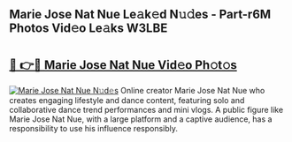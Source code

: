 ## Marie Jose Nat Nue Le𝚊k𝚎d N𝚞𝚍es - Part-r6M Photos Vid𝚎o Le𝚊ks W3LBE

# <h2><a href="http://fbap9mh.evod.top/?m=Marie+Jose+Nat+Nue">🔗 👉🔴 Marie Jose Nat Nue Vid𝚎o Ph𝚘t𝚘s</a></h2>

[![Marie Jose Nat Nue N𝚞d𝚎s](https://i.imgur.com/8V9OHl7.gif)](http://fbap9mh.evod.top/?m=Marie+Jose+Nat+Nue)
Online creator Marie Jose Nat Nue who creates engaging lifestyle and dance content, featuring solo and collaborative dance trend performances and mini vlogs. A public figure like Marie Jose Nat Nue, with a large platform and a captive audience, has a responsibility to use his influence responsibly. 
